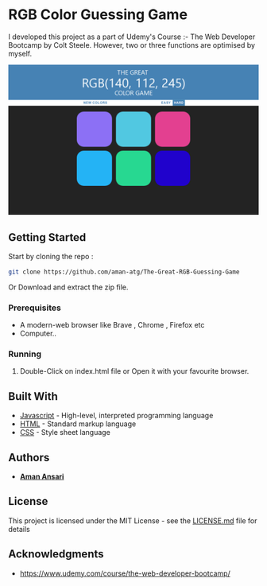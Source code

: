 # RGB Color Guessing Game

I developed this project as a part of Udemy's Course :- The Web Developer Bootcamp by Colt Steele. However, two or three functions are optimised by myself.

![RGB_Game](./ColorGame.png)

## Getting Started

Start by cloning the repo : 
```sh
git clone https://github.com/aman-atg/The-Great-RGB-Guessing-Game
```
Or Download and extract the zip file.
### Prerequisites

* A modern-web browser like Brave , Chrome , Firefox etc
* Computer..

### Running

1. Double-Click on index.html file or Open it with your favourite browser.

## Built With

* [Javascript](https://www.javascript.com/) - High-level, interpreted programming language
* [HTML](https://www.html.com/) - Standard markup language
* [CSS](https://css.com) - Style sheet language

## Authors

* **[Aman Ansari](https://github.com/aman-atg)**

## License

This project is licensed under the MIT License - see the [LICENSE.md](https://github.com/aman-atg/The-Great-RGB-Guessing-Game/blob/master/LICENSE) file for details

## Acknowledgments

* https://www.udemy.com/course/the-web-developer-bootcamp/
